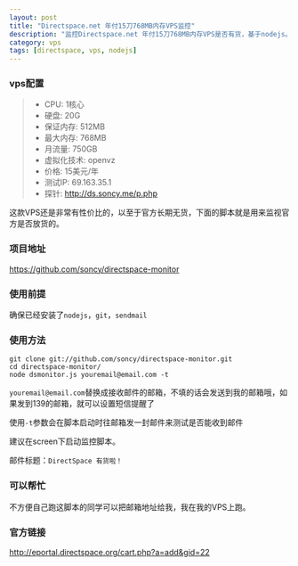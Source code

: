```yaml
---
layout: post
title: "Directspace.net 年付15刀768MB内存VPS监控"
description: "监控Directspace.net 年付15刀768MB内存VPS是否有货，基于nodejs。"
category: vps
tags: [directspace, vps, nodejs]
---
```


### vps配置

> * CPU: 1核心
> * 硬盘: 20G
> * 保证内存: 512MB
> * 最大内存: 768MB
> * 月流量: 750GB
> * 虚拟化技术: openvz
> * 价格: 15美元/年
> * 测试IP: 69.163.35.1
> * 探针: <http://ds.soncy.me/p.php>

这款VPS还是非常有性价比的，以至于官方长期无货，下面的脚本就是用来监视官方是否放货的。

### 项目地址

<https://github.com/soncy/directspace-monitor>

### 使用前提

确保已经安装了`nodejs`，`git`，`sendmail`

### 使用方法

    git clone git://github.com/soncy/directspace-monitor.git
    cd directspace-monitor/
    node dsmonitor.js youremail@email.com -t

`youremail@email.com`替换成接收邮件的邮箱，不填的话会发送到我的邮箱哦，如果发到139的邮箱，就可以设置短信提醒了

使用`-t`参数会在脚本启动时往邮箱发一封邮件来测试是否能收到邮件

建议在screen下启动监控脚本。

邮件标题：`DirectSpace 有货啦！`

### 可以帮忙

不方便自己跑这脚本的同学可以把邮箱地址给我，我在我的VPS上跑。

### 官方链接

<http://eportal.directspace.org/cart.php?a=add&gid=22>


